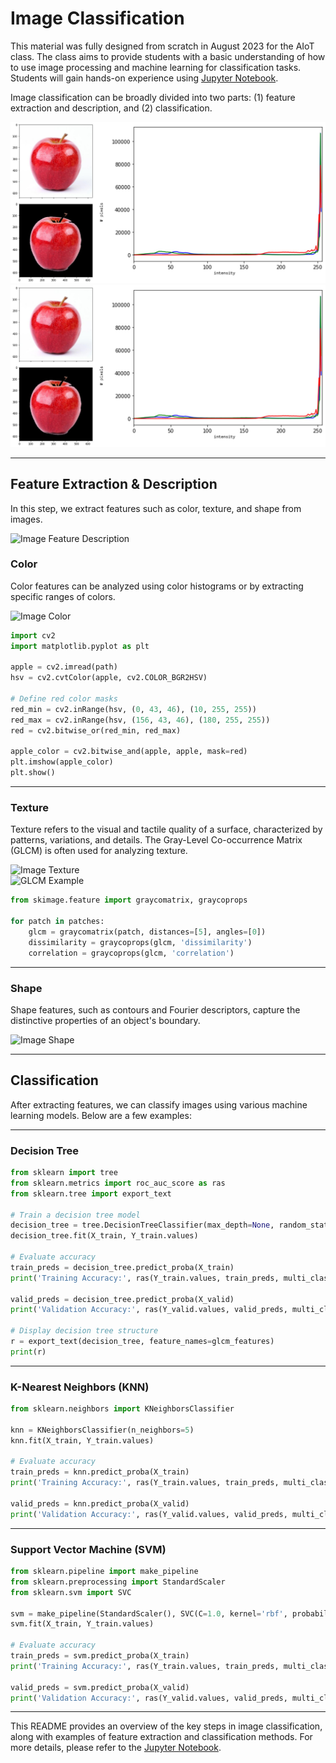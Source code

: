 # Image Classification

This material was fully designed from scratch in August 2023 for the AIoT class. The class aims to provide students with a basic understanding of how to use image processing and machine learning for classification tasks. Students will gain hands-on experience using [Jupyter Notebook](https://github.com/b07611031/Image-processing-algorithm-implementation/Image-Classification/image_classification.ipynb).

Image classification can be broadly divided into two parts: (1) feature extraction and description, and (2) classification.

![Image Framework](https://github.com/b07611031/Image-processing-algorithm-implementation/blob/main/Image-Classification/figures/color.jpg)
![Image Framework](https://github.com/b07611031/Image-processing-algorithm-implementation/blob/main/Image-Classification/figures/color.jpg?raw=true)

---

## Feature Extraction & Description

In this step, we extract features such as color, texture, and shape from images.

![Image Feature Description](https://github.com/b07611031/Image-processing-algorithm-implementation/Image-Classification/figures/feature-description.jpg?raw=true)

### Color
Color features can be analyzed using color histograms or by extracting specific ranges of colors.

![Image Color](https://github.com/b07611031/Image-processing-algorithm-implementation/Image-Classification/figures/color.jpg?raw=true)

```python
import cv2
import matplotlib.pyplot as plt

apple = cv2.imread(path)
hsv = cv2.cvtColor(apple, cv2.COLOR_BGR2HSV)

# Define red color masks
red_min = cv2.inRange(hsv, (0, 43, 46), (10, 255, 255))
red_max = cv2.inRange(hsv, (156, 43, 46), (180, 255, 255))
red = cv2.bitwise_or(red_min, red_max)

apple_color = cv2.bitwise_and(apple, apple, mask=red)
plt.imshow(apple_color)
plt.show()
```

---

### Texture
Texture refers to the visual and tactile quality of a surface, characterized by patterns, variations, and details. The Gray-Level Co-occurrence Matrix (GLCM) is often used for analyzing texture.

![Image Texture](https://github.com/b07611031/Image-processing-algorithm-implementation/Image-Classification/figures/texture.jpg?raw=true)  
![GLCM Example](https://github.com/b07611031/Image-processing-algorithm-implementation/Image-Classification/figures/glcm.jpg?raw=true)

```python
from skimage.feature import graycomatrix, graycoprops

for patch in patches:
    glcm = graycomatrix(patch, distances=[5], angles=[0])
    dissimilarity = graycoprops(glcm, 'dissimilarity')
    correlation = graycoprops(glcm, 'correlation')
```

---

### Shape
Shape features, such as contours and Fourier descriptors, capture the distinctive properties of an object's boundary.

![Image Shape](https://github.com/b07611031/Image-processing-algorithm-implementation/Image-Classification/figures/shape.jpg?raw=true)

---

## Classification

After extracting features, we can classify images using various machine learning models. Below are a few examples:

---

### Decision Tree
```python
from sklearn import tree
from sklearn.metrics import roc_auc_score as ras
from sklearn.tree import export_text

# Train a decision tree model
decision_tree = tree.DecisionTreeClassifier(max_depth=None, random_state=random_state)
decision_tree.fit(X_train, Y_train.values)

# Evaluate accuracy
train_preds = decision_tree.predict_proba(X_train)
print('Training Accuracy:', ras(Y_train.values, train_preds, multi_class='ovr'))

valid_preds = decision_tree.predict_proba(X_valid)
print('Validation Accuracy:', ras(Y_valid.values, valid_preds, multi_class='ovr'))

# Display decision tree structure
r = export_text(decision_tree, feature_names=glcm_features)
print(r)
```

---

### K-Nearest Neighbors (KNN)
```python
from sklearn.neighbors import KNeighborsClassifier

knn = KNeighborsClassifier(n_neighbors=5)
knn.fit(X_train, Y_train.values)

# Evaluate accuracy
train_preds = knn.predict_proba(X_train)
print('Training Accuracy:', ras(Y_train.values, train_preds, multi_class='ovr'))

valid_preds = knn.predict_proba(X_valid)
print('Validation Accuracy:', ras(Y_valid.values, valid_preds, multi_class='ovr'))
```

---

### Support Vector Machine (SVM)
```python
from sklearn.pipeline import make_pipeline
from sklearn.preprocessing import StandardScaler
from sklearn.svm import SVC

svm = make_pipeline(StandardScaler(), SVC(C=1.0, kernel='rbf', probability=True, random_state=random_state))
svm.fit(X_train, Y_train.values)

# Evaluate accuracy
train_preds = svm.predict_proba(X_train)
print('Training Accuracy:', ras(Y_train.values, train_preds, multi_class='ovr'))

valid_preds = svm.predict_proba(X_valid)
print('Validation Accuracy:', ras(Y_valid.values, valid_preds, multi_class='ovr'))
```

---

This README provides an overview of the key steps in image classification, along with examples of feature extraction and classification methods. For more details, please refer to the [Jupyter Notebook](https://github.com/b07611031/Image-processing-algorithm-implementation/Image-Classification/image_classification.ipynb).
